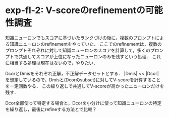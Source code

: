 # exp-fl-2: V-scoreのrefinementの可能性調査

知識ニューロンでもスコアに基づいたランクづけの後に，複数のプロンプトによる知識ニューロンのrefinementをやっていた．
ここでのrefinementは，複数のプロンプトそれぞれに対して知識ニューロンのスコアを計算して，多くのプロンプトで共通してスコアが上位になったニューロンのみを残すという処理．
これに相当する処理は現在はないので，やりたい．

DcorとDmisをそれぞれ正解，不正解データセットとする．
|Dmis| << |Dcor| を想定しているので，Dmisと(Dcorのsubset)に対してV-scoreを計算することを一定回数やる．
この繰り返しで共通してV-scoreが高かったニューロンだけを残す．

Dcor全部使って特定する場合と，Dcorを小分けに使って知識ニューロンの特定を繰り返し，最後にrefineする方法とで比較？